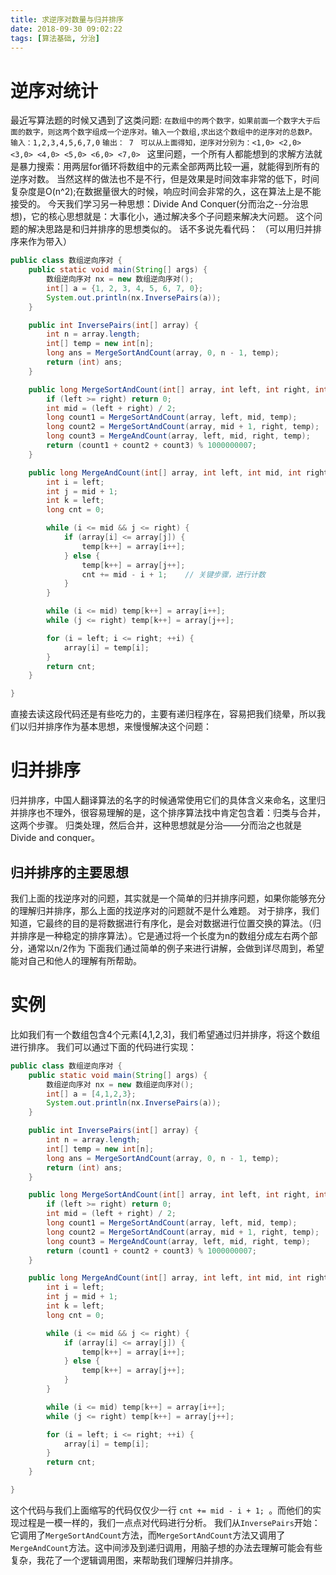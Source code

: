 ```yaml
---
title: 求逆序对数量与归并排序
date: 2018-09-30 09:02:22
tags: [算法基础, 分治]
---
```

# 逆序对统计
最近写算法题的时候又遇到了这类问题:
``在数组中的两个数字，如果前面一个数字大于后面的数字，则这两个数字组成一个逆序对。输入一个数组,求出这个数组中的逆序对的总数P。``
``输入：1,2,3,4,5,6,7,0``
``输出： 7 ``
``可以从上面得知，逆序对分别为：<1,0> <2,0> <3,0> <4,0> <5,0> <6,0> <7,0> ``
这里问题，一个所有人都能想到的求解方法就是暴力搜索：用两层for循环将数组中的元素全部两两比较一遍，就能得到所有的逆序对数。
当然这样的做法也不是不行，但是效果是时间效率非常的低下，时间复杂度是O(n^2);在数据量很大的时候，响应时间会非常的久，这在算法上是不能接受的。
今天我们学习另一种思想：Divide And Conquer(分而治之--分治思想)，它的核心思想就是：大事化小，通过解决多个子问题来解决大问题。
这个问题的解决思路是和归并排序的思想类似的。
话不多说先看代码： （可以用归并排序来作为带入）

```Java
public class 数组逆向序对 {
    public static void main(String[] args) {
        数组逆向序对 nx = new 数组逆向序对();
        int[] a = {1, 2, 3, 4, 5, 6, 7, 0};
        System.out.println(nx.InversePairs(a));
    }

    public int InversePairs(int[] array) {
        int n = array.length;
        int[] temp = new int[n];
        long ans = MergeSortAndCount(array, 0, n - 1, temp);
        return (int) ans;
    }

    public long MergeSortAndCount(int[] array, int left, int right, int[] temp) {
        if (left >= right) return 0;
        int mid = (left + right) / 2;
        long count1 = MergeSortAndCount(array, left, mid, temp);
        long count2 = MergeSortAndCount(array, mid + 1, right, temp);
        long count3 = MergeAndCount(array, left, mid, right, temp);
        return (count1 + count2 + count3) % 1000000007;
    }

    public long MergeAndCount(int[] array, int left, int mid, int right, int[] temp) {
        int i = left;
        int j = mid + 1;
        int k = left;
        long cnt = 0;

        while (i <= mid && j <= right) {
            if (array[i] <= array[j]) {
                temp[k++] = array[i++];
            } else {
                temp[k++] = array[j++];
                cnt += mid - i + 1;    // 关键步骤，进行计数
            }
        }

        while (i <= mid) temp[k++] = array[i++];
        while (j <= right) temp[k++] = array[j++];

        for (i = left; i <= right; ++i) {
            array[i] = temp[i];
        }
        return cnt;
    }

}
```
直接去读这段代码还是有些吃力的，主要有递归程序在，容易把我们绕晕，所以我们以归并排序作为基本思想，来慢慢解决这个问题：

# 归并排序
归并排序，中国人翻译算法的名字的时候通常使用它们的具体含义来命名，这里归并排序也不理外，很容易理解的是，这个排序算法找中肯定包含着：归类与合并，这两个步骤。
归类处理，然后合并，这种思想就是分治——分而治之也就是Divide and conquer。

## 归并排序的主要思想
我们上面的找逆序对的问题，其实就是一个简单的归并排序问题，如果你能够充分的理解归并排序，那么上面的找逆序对的问题就不是什么难题。
对于排序，我们知道，它最终的目的是将数据进行有序化，是会对数据进行位置交换的算法。（归并排序是一种稳定的排序算法）。它是通过将一个长度为n的数组分成左右两个部分，通常以n/2作为
下面我们通过简单的例子来进行讲解，会做到详尽周到，希望能对自己和他人的理解有所帮助。

# 实例
比如我们有一个数组包含4个元素[4,1,2,3]，我们希望通过归并排序，将这个数组进行排序。
我们可以通过下面的代码进行实现：
```Java
public class 数组逆向序对 {
    public static void main(String[] args) {
        数组逆向序对 nx = new 数组逆向序对();
        int[] a = [4,1,2,3};
        System.out.println(nx.InversePairs(a));
    }

    public int InversePairs(int[] array) {
        int n = array.length;
        int[] temp = new int[n];
        long ans = MergeSortAndCount(array, 0, n - 1, temp);
        return (int) ans;
    }

    public long MergeSortAndCount(int[] array, int left, int right, int[] temp) {
        if (left >= right) return 0;
        int mid = (left + right) / 2;
        long count1 = MergeSortAndCount(array, left, mid, temp);
        long count2 = MergeSortAndCount(array, mid + 1, right, temp);
        long count3 = MergeAndCount(array, left, mid, right, temp);
        return (count1 + count2 + count3) % 1000000007;
    }

    public long MergeAndCount(int[] array, int left, int mid, int right, int[] temp) {
        int i = left;
        int j = mid + 1;
        int k = left;
        long cnt = 0;

        while (i <= mid && j <= right) {
            if (array[i] <= array[j]) {
                temp[k++] = array[i++];
            } else {
                temp[k++] = array[j++];
            }
        }

        while (i <= mid) temp[k++] = array[i++];
        while (j <= right) temp[k++] = array[j++];

        for (i = left; i <= right; ++i) {
            array[i] = temp[i];
        }
        return cnt;
    }

}
```
这个代码与我们上面缩写的代码仅仅少一行 ``cnt += mid - i + 1; ``。而他们的实现过程是一模一样的，我们一点点对代码进行分析。
我们从``InversePairs``开始：它调用了``MergeSortAndCount``方法，而``MergeSortAndCount``方法又调用了``MergeAndCount``方法。这中间涉及到递归调用，用脑子想的办法去理解可能会有些复杂，我花了一个逻辑调用图，来帮助我们理解归并排序。
